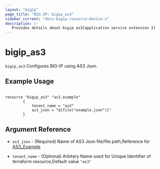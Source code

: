 ```yaml
---
layout: "bigip"
page_title: "BIG-IP: bigip_as3"
sidebar_current: "docs-bigip-resource-device-x"
description: |-
   Provides details about bigip as3[application service extension 3]
---
```


# bigip_as3

`bigip_as3` Configures BIG-IP using AS3 Json.

## Example Usage

```hcl

resource "bigip_as3" "as3_example"
        {
            tenant_name = "as3"
            as3_json = "${file("example.json")}"
        }
```     

## Argument Reference

* `as3_json` - (Required) Name of AS3 Json file/file path,Reference for [AS3_Example](https://clouddocs.f5.com/products/extensions/f5-appsvcs-extension/latest/userguide/quick-start.html#quick-start-example-declaration)

* `tenant_name` - (Optional) Arbitary Name used for Unique Identifier of terraform resource,Default value `"as3"`

